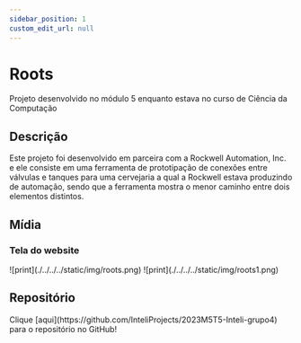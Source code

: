 ```yaml
---
sidebar_position: 1
custom_edit_url: null
---
```


# Roots

Projeto desenvolvido no módulo 5 enquanto estava no curso de Ciência da Computação

## Descrição
Este projeto foi desenvolvido em parceira com a Rockwell Automation, Inc. e ele consiste em uma ferramenta de prototipação de conexões entre válvulas e tanques para uma cervejaria a qual a Rockwell estava produzindo de automação, sendo que a ferramenta mostra o menor caminho entre dois elementos distintos.

## Mídia

### Tela do website
<div style={{margin:25}}>
    <div style={{textAlign: 'center'}}>
        ![print](./../../../static/img/roots.png)
        ![print](./../../../static/img/roots1.png)
    </div>
</div>

## Repositório

<div style={{textAlign: 'center'}}>
    Clique [aqui](https://github.com/InteliProjects/2023M5T5-Inteli-grupo4) para o repositório no GitHub!
</div>

